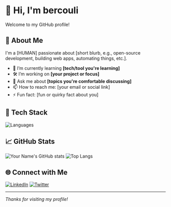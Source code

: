 # 👋 Hi, I'm bercouli

Welcome to my GitHub profile!

## 🚀 About Me

I'm a [HUMAN] passionate about [short blurb, e.g., open-source development, building web apps, automating things, etc.].

- 🌱 I’m currently learning **[tech/tool you're learning]**
- 🛠️ I’m working on **[your project or focus]**
- 💬 Ask me about **[topics you're comfortable discussing]**
- 📫 How to reach me: [your email or social link]
- ⚡ Fun fact: [fun or quirky fact about you]

## 🧰 Tech Stack

![Languages](https://skillicons.dev/icons?i=js,ts,nodejs,py,html,css,react,nextjs,tailwind,mysql,postgres,git,github)

## 📈 GitHub Stats

![Your Name's GitHub stats](https://github-readme-stats.vercel.app/api?username=yourusername&show_icons=true&theme=github_dark)
![Top Langs](https://github-readme-stats.vercel.app/api/top-langs/?username=yourusername&layout=compact&theme=github_dark)

## 🌐 Connect with Me

[![LinkedIn](https://img.shields.io/badge/LinkedIn-blue?style=for-the-badge&logo=linkedin&logoColor=white)](https://linkedin.com/in/yourprofile)
[![Twitter](https://img.shields.io/badge/Twitter-black?style=for-the-badge&logo=twitter&logoColor=white)](https://twitter.com/yourhandle)

---

_Thanks for visiting my profile!_
